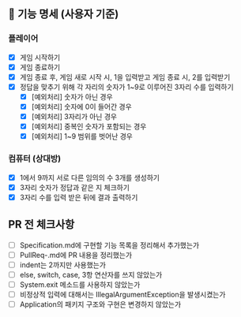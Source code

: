 ## 📌 기능 명세 (사용자 기준)

### 플레이어

- [X] 게임 시작하기
- [x] 게임 종료하기
- [x] 게임 종료 후, 게임 새로 시작 시, 1을 입력받고 게임 종료 시, 2를 입력받기
- [x] 정답을 맞추기 위해 각 자리의 숫자가 1~9로 이루어진 3자리 수를 입력하기
    - [x] [예외처리] 숫자가 아닌 경우
    - [x] [예외처리] 숫자에 0이 들어간 경우
    - [x] [예외처리] 3자리가 아닌 경우
    - [x] [예외처리] 중복인 숫자가 포함되는 경우
    - [x] [예외처리] 1~9 범위를 벗어난 경우

### 컴퓨터 (상대방)

- [x] 1에서 9까지 서로 다른 임의의 수 3개를 생성하기
- [x] 3자리 숫자가 정답과 같은 지 체크하기
- [x] 3자리 수를 입력 받은 뒤에 결과 출력하기

## PR 전 체크사항

- [ ] Specification.md에 구현할 기능 목록을 정리해서 추가했는가
- [ ] PullReq-.md에 PR 내용을 정리했는가
- [ ] indent는 2까지만 사용했는가
- [ ] else, switch, case, 3항 연산자를 쓰지 않았는가
- [ ] System.exit 메소드를 사용하지 않았는가
- [ ] 비정상적 입력에 대해서는 IllegalArgumentException을 발생시켰는가
- [ ] Application의 패키지 구조와 구현은 변경하지 않았는가